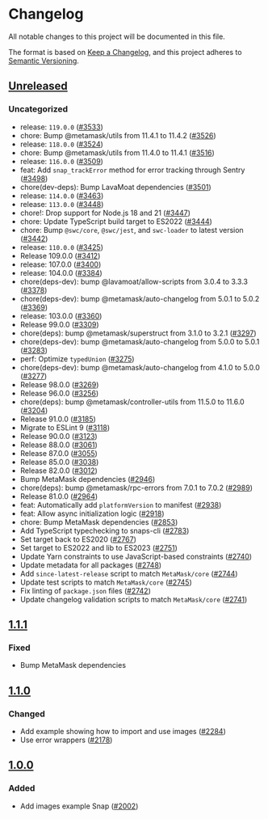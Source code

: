 # Changelog

All notable changes to this project will be documented in this file.

The format is based on [Keep a Changelog](https://keepachangelog.com/en/1.0.0/),
and this project adheres to [Semantic Versioning](https://semver.org/spec/v2.0.0.html).

## [Unreleased]

### Uncategorized

- release: `119.0.0` ([#3533](https://github.com/MetaMask/snaps/pull/3533))
- chore: Bump @metamask/utils from 11.4.1 to 11.4.2 ([#3526](https://github.com/MetaMask/snaps/pull/3526))
- release: `118.0.0` ([#3524](https://github.com/MetaMask/snaps/pull/3524))
- chore: Bump @metamask/utils from 11.4.0 to 11.4.1 ([#3516](https://github.com/MetaMask/snaps/pull/3516))
- release: `116.0.0` ([#3509](https://github.com/MetaMask/snaps/pull/3509))
- feat: Add `snap_trackError` method for error tracking through Sentry ([#3498](https://github.com/MetaMask/snaps/pull/3498))
- chore(dev-deps): Bump LavaMoat dependencies ([#3501](https://github.com/MetaMask/snaps/pull/3501))
- release: `114.0.0` ([#3463](https://github.com/MetaMask/snaps/pull/3463))
- release: `113.0.0` ([#3448](https://github.com/MetaMask/snaps/pull/3448))
- chore!: Drop support for Node.js 18 and 21 ([#3447](https://github.com/MetaMask/snaps/pull/3447))
- chore: Update TypeScript build target to ES2022 ([#3444](https://github.com/MetaMask/snaps/pull/3444))
- chore: Bump `@swc/core`, `@swc/jest`, and `swc-loader` to latest version ([#3442](https://github.com/MetaMask/snaps/pull/3442))
- release: `110.0.0` ([#3425](https://github.com/MetaMask/snaps/pull/3425))
- Release 109.0.0 ([#3412](https://github.com/MetaMask/snaps/pull/3412))
- release: 107.0.0 ([#3400](https://github.com/MetaMask/snaps/pull/3400))
- release: 104.0.0 ([#3384](https://github.com/MetaMask/snaps/pull/3384))
- chore(deps-dev): bump @lavamoat/allow-scripts from 3.0.4 to 3.3.3 ([#3378](https://github.com/MetaMask/snaps/pull/3378))
- chore(deps-dev): bump @metamask/auto-changelog from 5.0.1 to 5.0.2 ([#3369](https://github.com/MetaMask/snaps/pull/3369))
- release: 103.0.0 ([#3360](https://github.com/MetaMask/snaps/pull/3360))
- Release 99.0.0 ([#3309](https://github.com/MetaMask/snaps/pull/3309))
- chore(deps): bump @metamask/superstruct from 3.1.0 to 3.2.1 ([#3297](https://github.com/MetaMask/snaps/pull/3297))
- chore(deps-dev): bump @metamask/auto-changelog from 5.0.0 to 5.0.1 ([#3283](https://github.com/MetaMask/snaps/pull/3283))
- perf: Optimize `typedUnion` ([#3275](https://github.com/MetaMask/snaps/pull/3275))
- chore(deps-dev): bump @metamask/auto-changelog from 4.1.0 to 5.0.0 ([#3277](https://github.com/MetaMask/snaps/pull/3277))
- Release 98.0.0 ([#3269](https://github.com/MetaMask/snaps/pull/3269))
- Release 96.0.0 ([#3256](https://github.com/MetaMask/snaps/pull/3256))
- chore(deps): bump @metamask/controller-utils from 11.5.0 to 11.6.0 ([#3204](https://github.com/MetaMask/snaps/pull/3204))
- Release 91.0.0 ([#3185](https://github.com/MetaMask/snaps/pull/3185))
- Migrate to ESLint 9 ([#3118](https://github.com/MetaMask/snaps/pull/3118))
- Release 90.0.0 ([#3123](https://github.com/MetaMask/snaps/pull/3123))
- Release 88.0.0 ([#3061](https://github.com/MetaMask/snaps/pull/3061))
- Release 87.0.0 ([#3055](https://github.com/MetaMask/snaps/pull/3055))
- Release 85.0.0 ([#3038](https://github.com/MetaMask/snaps/pull/3038))
- Release 82.0.0 ([#3012](https://github.com/MetaMask/snaps/pull/3012))
- Bump MetaMask dependencies ([#2946](https://github.com/MetaMask/snaps/pull/2946))
- chore(deps): bump @metamask/rpc-errors from 7.0.1 to 7.0.2 ([#2989](https://github.com/MetaMask/snaps/pull/2989))
- Release 81.0.0 ([#2964](https://github.com/MetaMask/snaps/pull/2964))
- feat: Automatically add `platformVersion` to manifest ([#2938](https://github.com/MetaMask/snaps/pull/2938))
- feat: Allow async initialization logic ([#2918](https://github.com/MetaMask/snaps/pull/2918))
- chore: Bump MetaMask dependencies ([#2853](https://github.com/MetaMask/snaps/pull/2853))
- Add TypeScript typechecking to snaps-cli ([#2783](https://github.com/MetaMask/snaps/pull/2783))
- Set target back to ES2020 ([#2767](https://github.com/MetaMask/snaps/pull/2767))
- Set target to ES2022 and lib to ES2023 ([#2751](https://github.com/MetaMask/snaps/pull/2751))
- Update Yarn constraints to use JavaScript-based constraints ([#2740](https://github.com/MetaMask/snaps/pull/2740))
- Update metadata for all packages ([#2748](https://github.com/MetaMask/snaps/pull/2748))
- Add `since-latest-release` script to match `MetaMask/core` ([#2744](https://github.com/MetaMask/snaps/pull/2744))
- Update test scripts to match `MetaMask/core` ([#2745](https://github.com/MetaMask/snaps/pull/2745))
- Fix linting of `package.json` files ([#2742](https://github.com/MetaMask/snaps/pull/2742))
- Update changelog validation scripts to match `MetaMask/core` ([#2741](https://github.com/MetaMask/snaps/pull/2741))

## [1.1.1]

### Fixed

- Bump MetaMask dependencies

## [1.1.0]

### Changed

- Add example showing how to import and use images ([#2284](https://github.com/MetaMask/snaps/pull/2284))
- Use error wrappers ([#2178](https://github.com/MetaMask/snaps/pull/2178))

## [1.0.0]

### Added

- Add images example Snap ([#2002](https://github.com/MetaMask/snaps/pull/2002))

[Unreleased]: https://github.com/MetaMask/snaps/compare/@metamask/images-example-snap@1.1.1...HEAD
[1.1.1]: https://github.com/MetaMask/snaps/compare/@metamask/images-example-snap@1.1.0...@metamask/images-example-snap@1.1.1
[1.1.0]: https://github.com/MetaMask/snaps/compare/@metamask/images-example-snap@1.0.0...@metamask/images-example-snap@1.1.0
[1.0.0]: https://github.com/MetaMask/snaps/releases/tag/@metamask/images-example-snap@1.0.0
